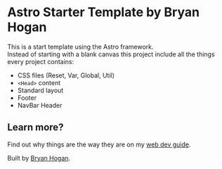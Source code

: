 # Astro Starter Template by Bryan Hogan

This is a start template using the Astro framework.  
Instead of starting with a blank canvas this project include all the things every project contains:
- CSS files (Reset, Var, Global, Util)
- `<Head>` content
- Standard layout
- Footer
- NavBar Header

## Learn more?

Find out why things are the way they are on my [web dev guide](https://webdev.bryanhogan.com/).

Built by [Bryan Hogan](https://bryanhogan.com/).